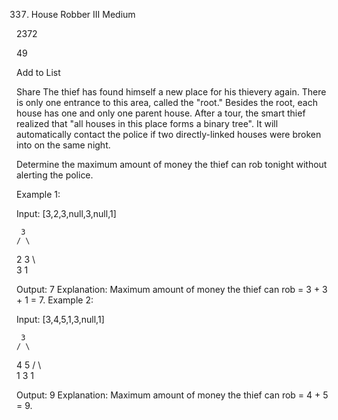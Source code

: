 337. House Robber III
Medium

2372

49

Add to List

Share
The thief has found himself a new place for his thievery again. There is only one entrance to this area, called the "root." Besides the root, each house has one and only one parent house. After a tour, the smart thief realized that "all houses in this place forms a binary tree". It will automatically contact the police if two directly-linked houses were broken into on the same night.

Determine the maximum amount of money the thief can rob tonight without alerting the police.

Example 1:

Input: [3,2,3,null,3,null,1]

     3
    / \
   2   3
    \   \
     3   1

Output: 7
Explanation: Maximum amount of money the thief can rob = 3 + 3 + 1 = 7.
Example 2:

Input: [3,4,5,1,3,null,1]

     3
    / \
   4   5
  / \   \
 1   3   1

Output: 9
Explanation: Maximum amount of money the thief can rob = 4 + 5 = 9.
